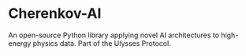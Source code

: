 # Cherenkov-AI
An open-source Python library applying novel AI architectures to high-energy physics data. Part of the Ulysses Protocol.
